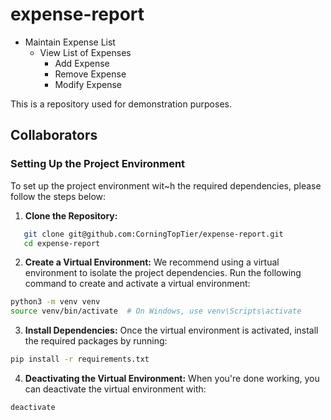 # expense-report

- Maintain Expense List
  - View List of Expenses
    - Add Expense
    - Remove  Expense
    - Modify Expense

This is a repository used for demonstration purposes.


## Collaborators

### Setting Up the Project Environment

To set up the project environment wit~h the required dependencies, please follow the steps below:

1. **Clone the Repository:**
  ```bash
     git clone git@github.com:CorningTopTier/expense-report.git
     cd expense-report
  ```
2. **Create a Virtual Environment:** We recommend using a virtual environment to isolate the project dependencies. Run the following command to create and activate a virtual environment:
  ```bash
  python3 -m venv venv
  source venv/bin/activate  # On Windows, use venv\Scripts\activate
  ```
3. **Install Dependencies:** Once the virtual environment is activated, install the required packages by running:
  ```bash
  pip install -r requirements.txt
  ```
4. **Deactivating the Virtual Environment:** When you're done working, you can deactivate the virtual environment with:
  ```bash
  deactivate
  ```